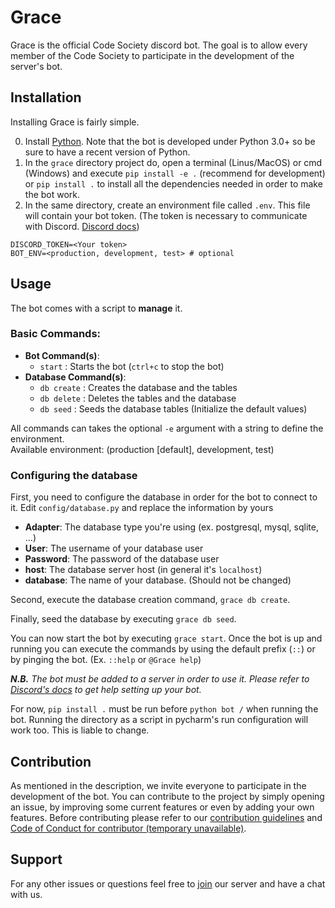 
# Grace
Grace is the official Code Society discord bot. The goal is to allow every member of the Code Society to participate in the development of the server's bot. 

## Installation
Installing Grace is fairly simple.

0. Install [Python](https://www.python.org/downloads/). Note that the bot is developed under Python 3.0+ so be sure to have a recent version of Python.
1. In the `grace` directory project do, open a terminal (Linus/MacOS) or cmd (Windows) and execute `pip install -e .` (recommend for development) or `pip install .` to install all the dependencies needed in order to make the bot work. 
2. In the same directory, create an environment file called `.env`. This file will contain your bot token. (The token is necessary to communicate with Discord. [Discord docs](https://discord.com/developers/docs))

```.env
DISCORD_TOKEN=<Your token>
BOT_ENV=<production, development, test> # optional
```

## Usage
The bot comes with a script to **manage** it.

### Basic Commands:
- **Bot Command(s)**:
  - `start` : Starts the bot (`ctrl+c` to stop the bot)
- **Database Command(s)**:
    - `db create` : Creates the database and the tables
    - `db delete` : Deletes the tables and the database
    - `db seed` : Seeds the database tables (Initialize the default values)
    
All commands can takes the optional `-e` argument with a string to define the environment.<br>
Available environment: (production [default], development, test)

### Configuring the database
First, you need to configure the database in order for the bot to connect to it. Edit `config/database.py` and replace
the information by yours

- **Adapter**: The database type you're using (ex. postgresql, mysql, sqlite, ...) 
- **User**: The username of your database user
- **Password**: The password of the database user
- **host**: The database server host (in general it's `localhost`)
- **database**: The name of your database. (Should not be changed)

Second, execute the database creation command, `grace db create`.

Finally, seed the database by executing `grace db seed`.


You can now start the bot by executing `grace start`. Once the bot is up and running you can execute the commands by using the default prefix (`::`) or by pinging the bot. (Ex. `::help` or `@Grace help`)

_**N.B.** The bot must be added to a server in order to use it. Please refer to [Discord's docs](https://discord.com/developers/docs) to get help setting up your bot._

For now, `pip install .` must be run before `python bot /` when running the bot. Running the directory as a script in pycharm's run configuration will work too. This is liable to change.

## Contribution
As mentioned in the description, we invite everyone to participate in the development of the bot. You can contribute to the project by simply opening an issue, by improving some current features or even by adding your own features.
Before contributing please refer to our [contribution guidelines](https://github.com/Code-Society-Lab/grace/blob/main/docs/CONTRIBUTING.md) and [Code of Conduct for contributor (temporary unavailable)](#).

## Support
For any other issues or questions feel free to [join](https://discord.gg/6GEF9H9m) our server and have a chat with us.
